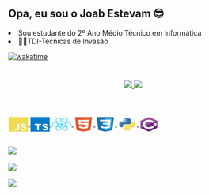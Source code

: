 

## Opa, eu sou o Joab Estevam 😎

 <li> Sou estudante do 2º Ano Médio Técnico em Informática 
                                                                                                                   
  <li> 👨‍💻TDI-Técnicas de Invasão
   
   <a href="https://wakatime.com/badge/user/6da5891a-fb91-4acd-82a6-bff548bce890/project/00394a8f-614b-4b8c-9774-f56a473cf224"><img src="https://wakatime.com/badge/user/6da5891a-fb91-4acd-82a6-bff548bce890/project/00394a8f-614b-4b8c-9774-f56a473cf224.svg" alt="wakatime"></a>
 
 
 #
 <div align="center">
  <a href="https://github.com/rafaballerini">
  <img height="180em" src="https://github-readme-stats.vercel.app/api?username=Joabestevam&show_icons=true&theme=maykbrito&include_all_commits=true&count_private=true"/>
  <img height="180em" src="https://github-readme-stats.vercel.app/api/top-langs/?username=Joabestevam&layout=compact&langs_count=7&theme=maykbrito"/>
</div>
  
 #

<div style="display: inline_block"><br>
  <img align="center" alt="Rafa-Js" height="30" width="40" src="https://raw.githubusercontent.com/devicons/devicon/master/icons/javascript/javascript-plain.svg">
  <img align="center" alt="Rafa-Ts" height="30" width="40" src="https://raw.githubusercontent.com/devicons/devicon/master/icons/typescript/typescript-plain.svg">
  <img align="center" alt="Rafa-React" height="30" width="40" src="https://raw.githubusercontent.com/devicons/devicon/master/icons/react/react-original.svg">
  <img align="center" alt="Rafa-HTML" height="30" width="40" src="https://raw.githubusercontent.com/devicons/devicon/master/icons/html5/html5-original.svg">
  <img align="center" alt="Rafa-CSS" height="30" width="40" src="https://raw.githubusercontent.com/devicons/devicon/master/icons/css3/css3-original.svg">
  <img align="center" alt="Rafa-Python" height="30" width="40" src="https://raw.githubusercontent.com/devicons/devicon/master/icons/python/python-original.svg">
  <img align="center" alt="Rafa-Csharp" height="30" width="40" src="https://raw.githubusercontent.com/devicons/devicon/master/icons/csharp/csharp-original.svg">
</div>
  
  ##
  
  
  <div> 
 
  <a href="https://www.instagram.com/joabestevam__123/" target="_blank"><img src="https://img.shields.io/badge/-Instagram-%23E4405F?style=for-the-badge&logo=instagram&logoColor=white" target="_blank"></a>
 

  <a href = "mailto:joabestevam18@gmail.com"><img src="https://img.shields.io/badge/-Gmail-%23333?style=for-the-badge&logo=gmail&logoColor=white" target="_blank"></a>
 
  <a href="https://www.linkedin.com/in/joab-estevam-880999204/" target="_blank"><img src="https://img.shields.io/badge/-LinkedIn-%230077B5?style=for-the-badge&logo=linkedin&logoColor=white" target="_blank"></a> 
   
  
 
 
</div>
  
